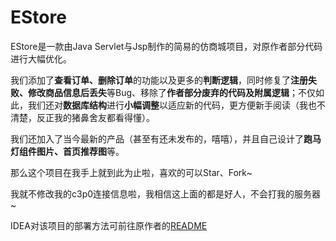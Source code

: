 # EStore

EStore是一款由Java Servlet与Jsp制作的简易的仿商城项目，对原作者部分代码进行大幅优化。

我们添加了**查看订单、删除订单**的功能以及更多的**判断逻辑**，同时修复了**注册失败、修改商品信息后丢失**等Bug、移除了**作者部分废弃的代码及附属逻辑**；不仅如此，我们还对**数据库结构**进行**小幅调整**以适应新的代码，更方便新手阅读（我也不清楚，反正我的猪鼻舍友都看得懂）。

我们还加入了当今最新的产品（甚至有还未发布的，嘻嘻），并且自己设计了**跑马灯组件图片、首页推荐图**等。

那么这个项目在我手上就到此为止啦，喜欢的可以Star、Fork~

我就不修改我的c3p0连接信息啦，我相信这上面的都是好人，不会打我的服务器~

IDEA对该项目的部署方法可前往原作者的[README](https://github.com/gpengDemo/Estore/blob/master/README.md)